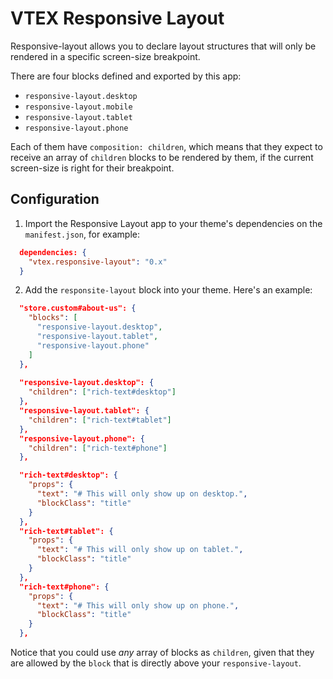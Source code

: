# VTEX Responsive Layout

Responsive-layout allows you to declare layout structures that will only be rendered in a specific screen-size breakpoint.

There are four blocks defined and exported by this app:

- `responsive-layout.desktop`
- `responsive-layout.mobile`
- `responsive-layout.tablet`
- `responsive-layout.phone`

Each of them have `composition: children`, which means that they expect to receive an array of `children` blocks to be rendered by them, if the current screen-size is right for their breakpoint.

## Configuration

1. Import the Responsive Layout app to your theme's dependencies on the `manifest.json`, for example:

```json
  dependencies: {
    "vtex.responsive-layout": "0.x"
  }
```

2. Add the `responsite-layout` block into your theme. Here's an example:

```json
  "store.custom#about-us": {
    "blocks": [
      "responsive-layout.desktop",
      "responsive-layout.tablet",
      "responsive-layout.phone"
    ]
  },
  
  "responsive-layout.desktop": {
    "children": ["rich-text#desktop"]
  },
  "responsive-layout.tablet": {
    "children": ["rich-text#tablet"]
  },
  "responsive-layout.phone": {
    "children": ["rich-text#phone"]
  },

  "rich-text#desktop": {
    "props": {
      "text": "# This will only show up on desktop.",
      "blockClass": "title"
    }
  },
  "rich-text#tablet": {
    "props": {
      "text": "# This will only show up on tablet.",
      "blockClass": "title"
    }
  },
  "rich-text#phone": {
    "props": {
      "text": "# This will only show up on phone.",
      "blockClass": "title"
    }
  },
```

Notice that you could use _any_ array of blocks as `children`, given that they are allowed by the `block` that is directly above your `responsive-layout`.
